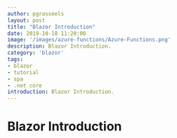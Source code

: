 ```yaml
---
author: pgrasseels
layout: post
title: "Blazor Introduction"
date: 2019-10-18 11:20:00
image: '/images/azure-functions/Azure-Functions.png'
description: Blazor Introduction.
category: 'blazor'
tags:
- blazor
- tutorial
- spa
- .net core
introduction: Blazor Introduction.
---
```


# Blazor Introduction
